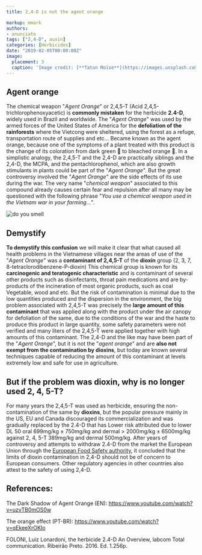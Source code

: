```yaml
---
title: 2,4-D is not the agent orange 

markup: mmark
authors:
- anunciato
tags: ["2,4-D", auxin]
categories: [Herbicides]
date: "2019-02-05T00:00:00Z"
image:
  placement: 3
  caption: 'Image credit: [**Taton Moïse**](https://images.unsplash.com/photo-1516711710545-37b374e7e452?ixlib=rb-1.2.1&ixid=eyJhcHBfaWQiOjEyMDd9&auto=format&fit=crop&w=1050&q=80)'
---
```

## Agent orange

The chemical weapon "*Agent Orange*" or 2,4,5-T (Acid 2,4,5-trichlorophenoxyacetic) is **commonly mistaken** for the herbicide **2.4-D**, widely used in Brazil and worldwide. The "*Agent Orange*" was used by the armed forces of the United States of America for the **defoliation of the rainforests** where the Vietcong were sheltered, using the forest as a refuge, transportation route of supplies and etc... Became known as the agent orange, because one of the symptoms of a plant treated with this product is the change of its coloration from dark green 🍃 to bleached orange 🍂.
In a simplistic analogy, the 2,4,5-T and the 2,4-D are practically siblings and the 2,4-D, the MCPA, and the pentachlorophenol, which are also growth stimulants in plants could be part of the "*Agent Orange*". But the great controversy involved the "*Agent Orange*" are the side effects of its use during the war. The very name "*chemical weapon*" associated to this compound already causes certain fear and repulsion after all many may be questioned with the following phrase "*You use a chemical weapon used in the Vietnam war in your farming...*". 
 
![do you smell](https://media.giphy.com/media/wNIJS3FtDaHS0/giphy.gif)

## Demystify

**To demystify this confusion** we will make it clear that what caused all health problems in the Vietnamese villages near the areas of use of the "*Agent Orange*" was a **contaminant of 2,4,5-T** of the **dioxin** group (2, 3, 7, 8-tetraclorodibenzene-P-dioxin) This chemical group is known for its **carcinogenic and teratogenic characteristic** and is contaminant of several other products such as disinfectants, throat pain medications and are by-products of the incineration of most organic products, such as coal Vegetable, wood and etc. But the risk of contamination is minimal due to the low quantities produced and the dispersion in the environment, the big problem associated with 2,4,5-T was precisely the **large amount of this contaminant** that was applied along with the product under the air canopy  for defoliation of the same, due to the conditions of the war and the haste to produce this product in large quantity, some safety parameters were not verified and many liters of the 2,4,5-T were applied together with high amounts of this contaminant. 
The 2,4-D and the like may have been part of the "*Agent Orange*", but it is not the "*agent orange*" and are **also not exempt from the contamination by dioxins**, but today are known several techniques capable of reducing the amount of this contaminant at levels extremely low and safe for use in agriculture. 

## But if the problem was dioxin, why is no longer used 2, 4, 5-T?

For many years the 2,4,5-T was used as herbicide, ensuring the non-contamination of the same by **dioxins**, but the popular pressure mainly in the US, EU and Canada discouraged its commercialization and was gradually replaced by the 2.4-D that has Lower risk attributed due to lower DL 50 oral 699mg/kg ± 750mg/kg and dermal > 2000mg/kg ± 6500mg/kg against 2, 4, 5-T 389mg/kg and dermal 500mg/kg. After years of controversy and attempts to withdraw 2.4-D from the market the European Union through the [European Food Safety authority](https://efsa.onlinelibrary.wiley.com/doi/abs/10.2903/j.efsa.2014.3812), it concluded that the limits of dioxin contamination in 2,4-D should not be of concern to European consumers. Other regulatory agencies in other countries also attest to the safety of using 2,4-D.

## References:

The Dark Shadow of Agent Orange (EN): https://www.youtube.com/watch?v=uzvTB0mOS0w

The orange effect (PT-BR): https://www.youtube.com/watch?v=qEkeeXrOKIo

FOLONI, Luiz Lonardoni, the herbicide 2.4-D An Overview, labcom Total communication. Ribeirão Preto. 2016. Ed. 1.256p.



